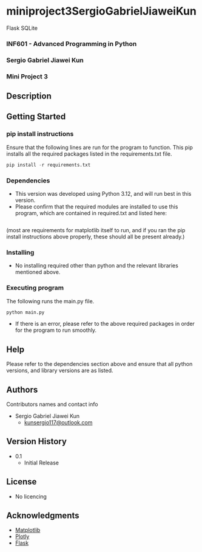 # miniproject3SergioGabrielJiaweiKun
Flask
SQLite

### INF601 - Advanced Programming in Python
### Sergio Gabriel Jiawei Kun
### Mini Project 3

## Description
## Getting Started

### pip install instructions
Ensure that the following lines are run for the program to function.
This pip installs all the required packages listed in the requirements.txt file.
```python
pip install -r requirements.txt
```

### Dependencies

* This version was developed using Python 3.12, and will run best in this version.
* Please confirm that the required modules are installed to use this program, which are contained in required.txt
and listed here: 
```python

```
(most are requirements for matplotlib itself to run, and if you ran the pip install instructions above properly, these should all be present already.)

### Installing

* No installing required other than python and the relevant libraries mentioned above.

### Executing program
The following runs the main.py file.
```python
python main.py
```
* If there is an error, please refer to the above required packages in order for the program to run smoothly.

## Help

Please refer to the dependencies section above and ensure that all python versions, and library versions are as listed.

## Authors

Contributors names and contact info
* Sergio Gabriel Jiawei Kun
  * kunsergio117@outlook.com

## Version History
* 0.1
    * Initial Release

## License
* No licencing
## Acknowledgments
* [Matplotlib](https://matplotlib.org/stable/tutorials/pyplot.html)
* [Plotly](https://plotly.com/python/)
* [Flask](https://flask.palletsprojects.com/en/3.0.x/)
